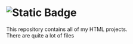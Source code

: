 # ![Static Badge](https://img.shields.io/badge/Projects-HTML-darkcyan)
This repository contains all of my HTML projects.<br>
There are quite a lot of files
